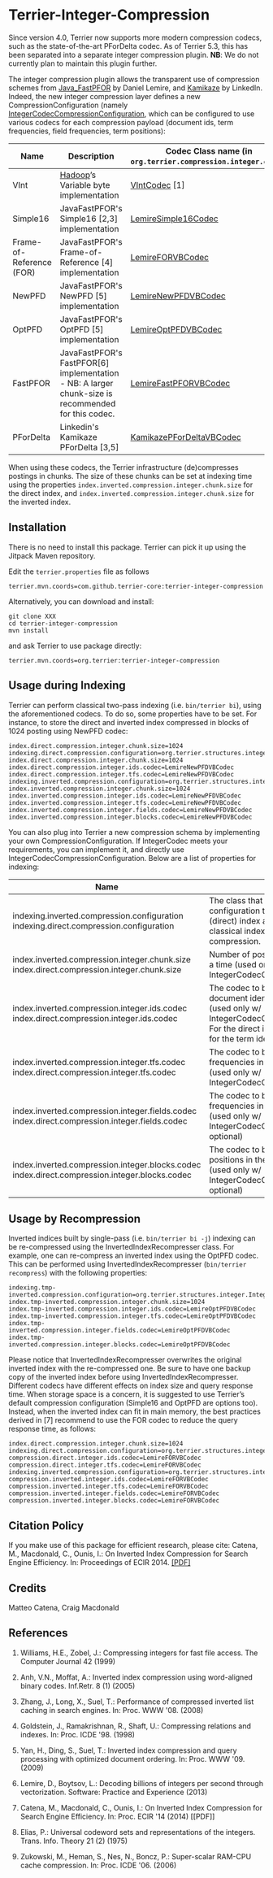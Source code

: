 # Terrier-Integer-Compression

Since version 4.0, Terrier now supports more modern compression codecs, such as the state-of-the-art PForDelta codec. As of Terrier 5.3, this has been separated into a separate integer compression plugin. **NB**: We do not currently plan to maintain this plugin further.

The integer compression plugin allows the transparent use of compression schemes from [Java\_FastPFOR](https://github.com/lemire/FastPFOR) by Daniel Lemire, and [Kamikaze](http://data.linkedin.com/opensource/kamikaze) by LinkedIn. Indeed, the new integer compression layer defines a new CompressionConfiguration (namely [IntegerCodecCompressionConfiguration](http://terrier.org/docs/v5.2/javadoc/org/terrier/structures/integer/IntegerCodecCompressionConfiguration.html), which can be configured to use various codecs for each compression payload (document ids, term frequencies, field frequencies, term positions):

|**Name**|**Description**|**Codec Class name (in `org.terrier.compression.integer.codec`)**|
|--|--|--|
|VInt|[Hadoop](http://hadoop.apache.org)’s Variable byte implementation|[VIntCodec](http://terrier.org/docs/v5.2/javadoc/org/terrier/compression/integer/codec/VIntCodec.html) [1]|
|Simple16| JavaFastPFOR's Simple16 [2,3] implementation| [LemireSimple16Codec](http://terrier.org/docs/v5.2/javadoc/org/terrier/compression/integer/codec/LemireSimple16Codec.html)|
|Frame-of-Reference (FOR)|JavaFastPFOR's Frame-of-Reference [4] implementation|[LemireFORVBCodec](http://terrier.org/docs/v5.2/javadoc/org/terrier/compression/integer/codec/LemireFORVBCodec.html)|
|NewPFD|JavaFastPFOR's NewPFD [5] implementation|[LemireNewPFDVBCodec](http://terrier.org/docs/v5.2/javadoc/org/terrier/compression/integer/codec/LemireNewPFDVBCodec.html)|
|OptPFD|JavaFastPFOR's OptPFD [5]</span> implementation|[LemireOptPFDVBCodec](http://terrier.org/docs/v5.2/javadoc/org/terrier/compression/integer/codec/LemireOptPFDVBCodec.html)|
|FastPFOR|JavaFastPFOR's FastPFOR[6] implementation - NB: A larger chunk-size is recommended for this codec.|[LemireFastPFORVBCodec](http://terrier.org/docs/v5.2/javadoc/org/terrier/compression/integer/codec/LemireFastPFORVBCodec.html)|
|PForDelta|Linkedin's Kamikaze PForDelta [3,5]|[KamikazePForDeltaVBCodec](http://terrier.org/docs/v5.2/javadoc/org/terrier/compression/integer/codec/KamikazePForDeltaVBCodec.html)|

When using these codecs, the Terrier infrastructure (de)compresses postings in chunks. The size of these chunks can be set at indexing time using the properties `index.inverted.compression.integer.chunk.size` for the direct index, and `index.inverted.compression.integer.chunk.size` for the inverted index.

## Installation

There is no need to install this package. Terrier can pick it up using the Jitpack Maven repository.

Edit the `terrier.properties` file as follows

    terrier.mvn.coords=com.github.terrier-core:terrier-integer-compression

Alternatively, you can download and install:

    git clone XXX
    cd terrier-integer-compression
    mvn install

and ask Terrier to use package directly:

    terrier.mvn.coords=org.terrier:terrier-integer-compression

## Usage during Indexing


Terrier can perform classical two-pass indexing (i.e. `bin/terrier bi`), using the aforementioned codecs. To do so, some properties have to be set. For instance, to store the direct and inverted index compressed in blocks of 1024 posting using NewPFD codec:

    index.direct.compression.integer.chunk.size=1024
    indexing.direct.compression.configuration=org.terrier.structures.integer.IntegerCodecCompressionConfiguration
    index.direct.compression.integer.chunk.size=1024
    index.direct.compression.integer.ids.codec=LemireNewPFDVBCodec
    index.direct.compression.integer.tfs.codec=LemireNewPFDVBCodec
    indexing.inverted.compression.configuration=org.terrier.structures.integer.IntegerCodecCompressionConfiguration
    index.inverted.compression.integer.chunk.size=1024
    index.inverted.compression.integer.ids.codec=LemireNewPFDVBCodec
    index.inverted.compression.integer.tfs.codec=LemireNewPFDVBCodec
    index.inverted.compression.integer.fields.codec=LemireNewPFDVBCodec
    index.inverted.compression.integer.blocks.codec=LemireNewPFDVBCodec

You can also plug into Terrier a new compression schema by implementing your own CompressionConfiguration. If IntegerCodec meets your requirements, you can implement it, and directly use IntegerCodecCompressionConfiguration. Below are a list of properties for indexing:

|**Name**|**Description**|**Values**|
|--|--|--|
|indexing.inverted.compression.configuration indexing.direct.compression.configuration|The class that defines the compression configuration to be used on the inverted (direct) index at indexing time. Only classical indexing supports pluggable compression.|org.terrier.structures.indexing.CompressionFactory$BitCompressionConfiguration (default); org.terrier.structures.integer.IntegerCodecCompressionConfiguration|
|index.inverted.compression.integer.chunk.size index.direct.compression.integer.chunk.size|Number of postings to be compressed at a time (used only w/ IntegerCodecCompressionConfiguration)|integer (default: 1024)|
|index.inverted.compression.integer.ids.codec index.direct.compression.integer.ids.codec |The codec to be used to compress document identifiers in the inverted index (used only w/ IntegerCodecCompressionConfiguration). For the direct index, the codec to be used for the term identifiers.|See codecs table|
|index.inverted.compression.integer.tfs.codec index.direct.compression.integer.tfs.codec | The codec to be used to compress term frequencies in the inverted (direct) index (used only w/ IntegerCodecCompressionConfiguration)| " |
|index.inverted.compression.integer.fields.codec index.direct.compression.integer.fields.codec|The codec to be used to compress field frequencies in the inverted (direct) index (used only w/ IntegerCodecCompressionConfiguration, optional)|"|
|index.inverted.compression.integer.blocks.codec index.direct.compression.integer.blocks.codec | The codec to be used to compress term positions in the inverted (direct) index (used only w/ IntegerCodecCompressionConfiguration, optional) |"|


## Usage by Recompression


Inverted indices built by single-pass (i.e. `bin/terrier bi -j`) indexing can be re-compressed using the InvertedIndexRecompresser class. For example, one can re-compress an inverted index using the OptPFD codec. This can be performed using InvertedIndexRecompresser (`bin/terrier recompress`) with the following properties:

    indexing.tmp-inverted.compression.configuration=org.terrier.structures.integer.IntegerCodecCompressionConfiguration
    index.tmp-inverted.compression.integer.chunk.size=1024
    index.tmp-inverted.compression.integer.ids.codec=LemireOptPFDVBCodec
    index.tmp-inverted.compression.integer.tfs.codec=LemireOptPFDVBCodec
    index.tmp-inverted.compression.integer.fields.codec=LemireOptPFDVBCodec
    index.tmp-inverted.compression.integer.blocks.codec=LemireOptPFDVBCodec

Please notice that InvertedIndexRecompresser overwrites the original inverted index with the re-compressed one. Be sure to have one backup copy of the inverted index before using InvertedIndexRecompresser. Different codecs have different effects on index size and query response time. When storage space is a concern, it is suggested to use Terrier’s default compression configuration (Simple16 and OptPFD are options too). Instead, when the inverted index can fit in main memory, the best practices derived in [7] recommend to use the FOR codec to reduce the query response time, as follows:

    index.direct.compression.integer.chunk.size=1024
    indexing.direct.compression.configuration=org.terrier.structures.integer.IntegerCodecCompressionConfiguration
    compression.direct.integer.ids.codec=LemireFORVBCodec
    compression.direct.integer.tfs.codec=LemireFORVBCodec
    indexing.inverted.compression.configuration=org.terrier.structures.integer.IntegerCodecCompressionConfiguration
    compression.inverted.integer.ids.codec=LemireFORVBCodec
    compression.inverted.integer.tfs.codec=LemireFORVBCodec
    compression.inverted.integer.fields.codec=LemireFORVBCodec
    compression.inverted.integer.blocks.codec=LemireFORVBCodec

## Citation Policy


If you make use of this package for efficient research, please cite: Catena, M., Macdonald, C., Ounis, I.: On Inverted Index Compression for Search Engine Efficiency. In: Proceedings of ECIR 2014. [[PDF]](http://www.dcs.gla.ac.uk/~craigm/publications/catena14compression.pdf)

## Credits

Matteo Catena, Craig Macdonald

## References

1.  Williams, H.E., Zobel, J.: Compressing integers for fast file access. The Computer Journal 42 (1999)

2.  Anh, V.N., Moffat, A.: Inverted index compression using word-aligned binary codes. Inf.Retr. 8 (1) (2005)

3.  Zhang, J., Long, X., Suel, T.: Performance of compressed inverted list caching in search engines. In: Proc. WWW '08. (2008)

4.  Goldstein, J., Ramakrishnan, R., Shaft, U.: Compressing relations and indexes. In: Proc. ICDE '98. (1998)

5.  Yan, H., Ding, S., Suel, T.: Inverted index compression and query processing with optimized document ordering. In: Proc. WWW '09. (2009)

6.  Lemire, D., Boytsov, L.: Decoding billions of integers per second through vectorization. Software: Practice and Experience (2013)

7.  Catena, M., Macdonald, C., Ounis, I.: On Inverted Index Compression for Search Engine Efficiency. In: Proc. ECIR '14 (2014) [[PDF]]

8.  Elias, P.: Universal codeword sets and representations of the integers. Trans. Info. Theory 21 (2) (1975)

9.  Zukowski, M., Heman, S., Nes, N., Boncz, P.: Super-scalar RAM-CPU cache compression. In: Proc. ICDE '06. (2006)
